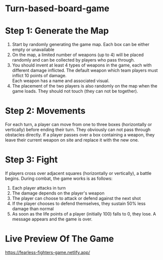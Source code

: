 # Turn-based-board-game
# Step 1: Generate the Map <br>
1. Start by randomly generating the game map. Each box can be either empty or unavailable <br>
2. On the map, a limited number of weapons (up to 4) will be placed randomly and can be collected by players who pass through.<br>
3. You should invent at least 4 types of weapons in the game, each with different damage inflicted. The default weapon which team players must inflict 10 points of damage.<br> 
   Each weapon has a name and associated visual.
4. The placement of the two players is also randomly on the map when the game loads. They should not touch (they can not be together).<br>

# Step 2: Movements
For each turn, a player can move from one to three boxes (horizontally or vertically) before ending their turn. They obviously can not pass through obstacles directly.
If a player passes over a box containing a weapon, they leave their current weapon on site and replace it with the new one.

# Step 3: Fight
If players cross over adjacent squares (horizontally or vertically), a battle begins.
During combat, the game works is as follows:
1. Each player attacks in turn
2. The damage depends on the player's weapon
3. The player can choose to attack or defend against the next shot
4. If the player chooses to defend themselves, they sustain 50% less damage than normal
5. As soon as the life points of a player (initially 100) falls to 0, they lose. A message appears and the game is over.<br>

# Live Preview Of The Game
https://fearless-fighters-game.netlify.app/



